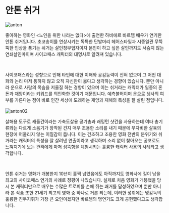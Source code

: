 # <h1>안톤 쉬거</h1>
<img src="https://sm.askmen.com/askmen_in/topten/a/anton-chig/anton-chigurh-no-country-for-old-men_x5h4.jpg" alt="anton">
<p>좋아하는 영화인 <노인을 위한 나라는 없다>에 출연한 하비에르 바르뎀 배우가 연기한 안톤 쉬거입니다. 초코송이를 연상시키는 독특한 단발머리 헤어스타일과 시종일관 무뚝뚝한 인상을 풍기는 쉬거는 살인청부업자이자 본인이 하고 싶은 살인까지도 서슴지 않는 연쇄살인마이며 사이코패스 캐릭터의 대명사로 알려져 있습니다.</p>
<br>
<p>사이코패스라는 성향으로 인해 타인에 대한 이해와 공감능력이 전혀 없으며 그 어떤 대화와 논리 마저 통하지 않고 오직 자신만이 옳다고 생각하는 경향이 있습니다. 뿐만 아니라 운으로 사람의 목숨을 저울질 하는 경향이 있으며 이는 쉬거라는 캐릭터가 일종의 혼돈과 재앙이라는 키워드를 의인화한 것이기 때문입니다. 예측불허이며 운으로 생사의 여부를 가른다는 점이 바로 인간 세상에 도래하는 재앙과 재해의 특성을 잘 살린 점입니다.
<br>
<br>
  
<img src="https://cdn.theatlantic.com/thumbor/z9I9ncGcjbeNIXBNU9AAzElF__I=/86x0:1419x1000/1200x900/media/img/notes/2016/02/No_Country_For_Old_Men/original.jpg" alt="anton02">
  <p>살해용 도구로 캐들건이라는 가축도살용 공기총과 래밍턴 샷건을 사용하는데 여타 총기류와는 다르게 소음기가 장착된 건지 매우 조용한 소리를 내기 때문에 무자비한 살육의 현장에 어울리지 않는 이질감이 듭니다. 이는 건조하고 조용한 영화 전반의 분위기와 쉬거라는 캐릭터의 특성을 잘 살려낸 연출이라고 생각하며 소리 없이 찾아오는 공포로도 느껴지기에 보는 관객에게 마저 섬뜩함을 체험시키는 훌륭한 캐릭터 사용의 사례라고 생각합니다.</p>
    <br>
    <p>안톤 쉬거는 영화가 개봉한지 10년이 훌쩍 넘었음에도 아직까지도 영화사에 길이 남을 최고의 사이코패스 연기의 사례로 정평이 나있습니다. 실제로 처음 영화가 개봉했을 당시 본 캐릭터만으로 배우는 수많은 트로피를 손에 쥐는 쾌거를 달성하였으며 뿐만 아니라 본 작품 또한 21세기 최고의 영화 중 하나로 거론 되는데, 이러한 성취에는 명감독의 훌륭한 진두지휘가 가장 큰 요인이겠지만 바르뎀의 명연기도 크게 공헌했다고도 생각합니다.</p>
